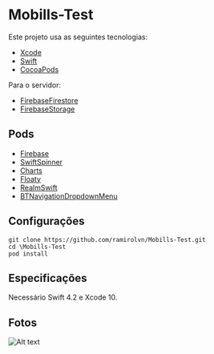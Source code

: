 # Mobills-Test


Este projeto usa as seguintes tecnologias:
- [Xcode](https://developer.apple.com/xcode/)
- [Swift](https://developer.apple.com/swift/)
- [CocoaPods](https://cocoapods.org/)

Para o servidor:
- [FirebaseFirestore](https://firebase.google.com/docs/firestore/?hl=pt-br)
- [FirebaseStorage](https://firebase.google.com/docs/storage/?hl=pt-br)

## Pods

- [Firebase](https://cocoapods.org/pods/Firebase)
- [SwiftSpinner](https://cocoapods.org/pods/SwiftSpinner)
- [Charts](https://cocoapods.org/pods/Charts)
- [Floaty](https://cocoapods.org/pods/Floaty)
- [RealmSwift](https://cocoapods.org/pods/RealmSwift)
- [BTNavigationDropdownMenu](https://cocoapods.org/pods/BTNavigationDropdownMenun)

## Configurações
```
git clone https://github.com/ramirolvn/Mobills-Test.git
cd \Mobills-Test
pod install
```

## Especificações

Necessário Swift 4.2 e Xcode 10.

## Fotos
![Alt text](/../master/screens/login.png?raw=true "Login")
